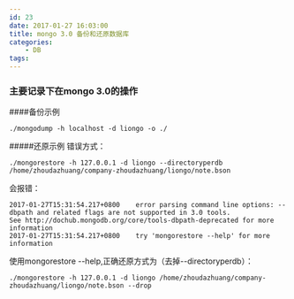 ```yaml
---
id: 23
date: 2017-01-27 16:03:00
title: mongo 3.0 备份和还原数据库
categories:
    - DB
tags:
---
```


### 主要记录下在mongo 3.0的操作
####备份示例
```
./mongodump -h localhost -d liongo -o ./

```
#####还原示例
错误方式：
```
./mongorestore -h 127.0.0.1 -d liongo --directoryperdb /home/zhoudazhuang/company-zhoudazhuang/liongo/note.bson
```
会报错：

```
2017-01-27T15:31:54.217+0800	error parsing command line options: --dbpath and related flags are not supported in 3.0 tools.
See http://dochub.mongodb.org/core/tools-dbpath-deprecated for more information
2017-01-27T15:31:54.217+0800	try 'mongorestore --help' for more information
```
使用mongorestore --help,正确还原方式为（去掉--directoryperdb）：

```
./mongorestore -h 127.0.0.1 -d liongo /home/zhoudazhuang/company-zhoudazhuang/liongo/note.bson --drop
```
